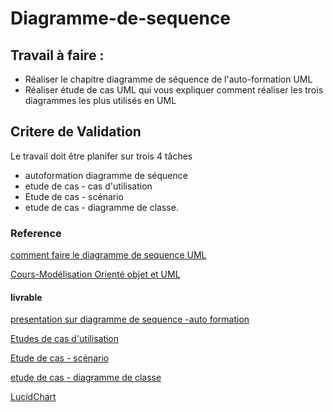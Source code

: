 # Diagramme-de-sequence

## Travail à faire :
- Réaliser le chapitre  diagramme de séquence de l'auto-formation UML
- Réaliser étude de cas UML qui vous expliquer comment réaliser les trois diagrammes les plus utilisés en UML

## Critere de Validation 
Le travail doit être planifer sur trois 4 tâches
- autoformation diagramme de séquence
- etude de cas - cas d'utilisation
- Etude de cas - scénario
- etude de cas - diagramme de classe.

### Reference 
[comment faire le diagramme de sequence UML ](https://youtu.be/pCK6prSq8aw?si=WSNiHMe5SuWYhC_x)

[Cours-Modélisation Orienté objet et UML](https://youtube.com/playlist?list=PLmi5sRiGSFfABDzWbYeI31886urszkeR9&si=8P1jKTfyLHk1cnlS)

#### livrable 
[presentation sur diagramme de sequence -auto formation ](https://docs.google.com/presentation/d/1FYH5eZg1PP6emIQdCgOwAr8jhxlLw0iz/edit?usp=sharing&ouid=113920735924471653165&rtpof=true&sd=true)

[Etudes de cas d'utilisation ](https://docs.google.com/presentation/d/1Kj1zIeCkezH4vWu3TSzxm6y9yfw327gVejKMDbsU2NM/edit?usp=sharing)

[ Etude de cas - scénario](https://docs.google.com/presentation/d/1VxIw-vgqYc8ACbQeLgXA-hFi0e7PHvHvwE_sfVrVtls/edit?usp=sharing)

[etude de cas - diagramme de classe](https://docs.google.com/presentation/d/1JQ-vCzMHlKQF1bMeR3gLoH5-bBVLBm3rGsf0bm0wn74/edit?usp=sharing)

[LucidChart](https://lucid.app/lucidchart/4026f5d5-28c5-4c10-85e6-d82e7141e52f/edit?view_items=XZGVjuJPRl7p%2CN0GV7NmNv9M2%2CqWGVLJroCYUd%2Cn1HVUcLmO79d%2Cn0HVuQG0UkpB&invitationId=inv_46417823-5548-4511-acab-398727f46f4b)
